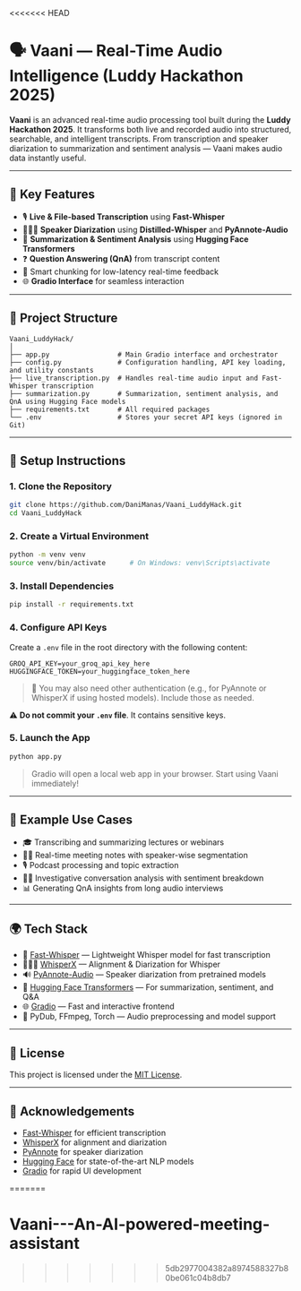<<<<<<< HEAD
# 🗣️ Vaani — Real-Time Audio Intelligence (Luddy Hackathon 2025)

**Vaani** is an advanced real-time audio processing tool built during the **Luddy Hackathon 2025**. It transforms both live and recorded audio into structured, searchable, and intelligent transcripts. From transcription and speaker diarization to summarization and sentiment analysis — Vaani makes audio data instantly useful.

---

## 🚀 Key Features

- 🎙️ **Live & File-based Transcription** using **Fast-Whisper**
- 🧑‍🤝‍🧑 **Speaker Diarization** using **Distilled-Whisper** and **PyAnnote-Audio**
- 💬 **Summarization & Sentiment Analysis** using **Hugging Face Transformers**
- ❓ **Question Answering (QnA)** from transcript content
- 🧠 Smart chunking for low-latency real-time feedback
- 🌐 **Gradio Interface** for seamless interaction

---

## 📁 Project Structure

```
Vaani_LuddyHack/
│
├── app.py                 # Main Gradio interface and orchestrator
├── config.py              # Configuration handling, API key loading, and utility constants
├── live_transcription.py  # Handles real-time audio input and Fast-Whisper transcription
├── summarization.py       # Summarization, sentiment analysis, and QnA using Hugging Face models
├── requirements.txt       # All required packages
└── .env                   # Stores your secret API keys (ignored in Git)
```

---

## 🔧 Setup Instructions

### 1. Clone the Repository

```bash
git clone https://github.com/DaniManas/Vaani_LuddyHack.git
cd Vaani_LuddyHack
```

### 2. Create a Virtual Environment

```bash
python -m venv venv
source venv/bin/activate      # On Windows: venv\Scripts\activate
```

### 3. Install Dependencies

```bash
pip install -r requirements.txt
```

### 4. Configure API Keys

Create a `.env` file in the root directory with the following content:

```
GROQ_API_KEY=your_groq_api_key_here
HUGGINGFACE_TOKEN=your_huggingface_token_here
```

> 🔐 You may also need other authentication (e.g., for PyAnnote or WhisperX if using hosted models). Include those as needed.

⚠️ **Do not commit your `.env` file**. It contains sensitive keys.

### 5. Launch the App

```bash
python app.py
```

> Gradio will open a local web app in your browser. Start using Vaani immediately!

---

## 🧪 Example Use Cases

- 🎓 Transcribing and summarizing lectures or webinars
- 🧑‍💼 Real-time meeting notes with speaker-wise segmentation
- 🎙️ Podcast processing and topic extraction
- 🕵️‍♂️ Investigative conversation analysis with sentiment breakdown
- 📊 Generating QnA insights from long audio interviews

---

## 🌍 Tech Stack

- 🧠 [Fast-Whisper](https://github.com/guillaumekln/faster-whisper) — Lightweight Whisper model for fast transcription
- 🧑‍🤝‍🧑 [WhisperX](https://github.com/m-bain/whisperx) — Alignment & Diarization for Whisper
- 🔊 [PyAnnote-Audio](https://github.com/pyannote/pyannote-audio) — Speaker diarization from pretrained models
- 💬 [Hugging Face Transformers](https://huggingface.co/) — For summarization, sentiment, and Q&A
- 🌐 [Gradio](https://www.gradio.app/) — Fast and interactive frontend
- 🧰 PyDub, FFmpeg, Torch — Audio preprocessing and model support

---

## 📜 License

This project is licensed under the [MIT License](LICENSE).

---

## 🙏 Acknowledgements

- [Fast-Whisper](https://github.com/guillaumekln/faster-whisper) for efficient transcription
- [WhisperX](https://github.com/m-bain/whisperx) for alignment and diarization
- [PyAnnote](https://github.com/pyannote/pyannote-audio) for speaker diarization
- [Hugging Face](https://huggingface.co/) for state-of-the-art NLP models
- [Gradio](https://www.gradio.app/) for rapid UI development

=======
# Vaani---An-AI-powered-meeting-assistant
>>>>>>> 5db2977004382a8974588327b80be061c04b8db7

